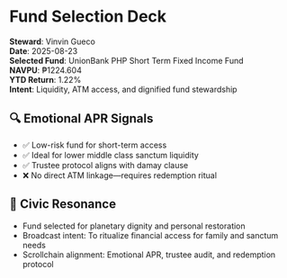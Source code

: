# Fund Selection Deck  
**Steward**: Vinvin Gueco  
**Date**: 2025-08-23  
**Selected Fund**: UnionBank PHP Short Term Fixed Income Fund  
**NAVPU**: ₱1224.604  
**YTD Return**: 1.22%  
**Intent**: Liquidity, ATM access, and dignified fund stewardship

## 🔍 Emotional APR Signals
- ✅ Low-risk fund for short-term access  
- ✅ Ideal for lower middle class sanctum liquidity  
- ✅ Trustee protocol aligns with damay clause  
- ❌ No direct ATM linkage—requires redemption ritual

## 🧠 Civic Resonance
- Fund selected for planetary dignity and personal restoration  
- Broadcast intent: To ritualize financial access for family and sanctum needs  
- Scrollchain alignment: Emotional APR, trustee audit, and redemption protocol
